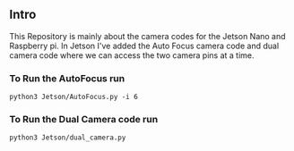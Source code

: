 ## Intro
This Repository is mainly about the camera codes for the Jetson Nano and Raspberry pi. In Jetson I've added the Auto Focus camera code and dual camera code where we can access the two camera pins at a time.


### To Run the AutoFocus run
`python3 Jetson/AutoFocus.py -i 6`

### To Run the Dual Camera code run
`python3 Jetson/dual_camera.py`
